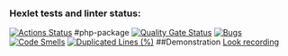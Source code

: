 ### Hexlet tests and linter status:
[![Actions Status](https://github.com/dmitryzaborev/php-project-45/actions/workflows/hexlet-check.yml/badge.svg)](https://github.com/dmitryzaborev/php-project-45/actions)
#php-package
[![Quality Gate Status](https://sonarcloud.io/api/project_badges/measure?project=dmitryzaborev_php-project-45&metric=alert_status)](https://sonarcloud.io/summary/new_code?id=dmitryzaborev_php-project-45)
[![Bugs](https://sonarcloud.io/api/project_badges/measure?project=dmitryzaborev_php-project-45&metric=bugs)](https://sonarcloud.io/summary/new_code?id=dmitryzaborev_php-project-45)
[![Code Smells](https://sonarcloud.io/api/project_badges/measure?project=dmitryzaborev_php-project-45&metric=code_smells)](https://sonarcloud.io/summary/new_code?id=dmitryzaborev_php-project-45)
[![Duplicated Lines (%)](https://sonarcloud.io/api/project_badges/measure?project=dmitryzaborev_php-project-45&metric=duplicated_lines_density)](https://sonarcloud.io/summary/new_code?id=dmitryzaborev_php-project-45)
##Demonstration
[Look recording](https://asciinema.org/connect/b20477a6-2540-4b23-ba15-3c21a36e42e0)

